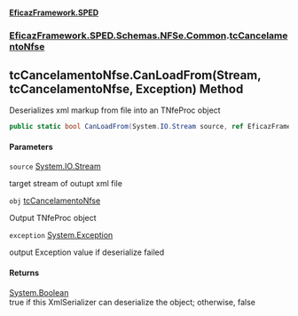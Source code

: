 #### [EficazFramework.SPED](EficazFrameworkSPED.md 'EficazFramework SPED')
### [EficazFramework.SPED.Schemas.NFSe.Common](EficazFramework.SPED.Schemas.NFSe.Common.md 'EficazFramework.SPED.Schemas.NFSe.Common').[tcCancelamentoNfse](EficazFramework.SPED.Schemas.NFSe.Common/tcCancelamentoNfse.md 'EficazFramework.SPED.Schemas.NFSe.Common.tcCancelamentoNfse')

## tcCancelamentoNfse.CanLoadFrom(Stream, tcCancelamentoNfse, Exception) Method

Deserializes xml markup from file into an TNfeProc object

```csharp
public static bool CanLoadFrom(System.IO.Stream source, ref EficazFramework.SPED.Schemas.NFSe.Common.tcCancelamentoNfse obj, ref System.Exception exception);
```
#### Parameters

<a name='EficazFramework.SPED.Schemas.NFSe.Common.tcCancelamentoNfse.CanLoadFrom(System.IO.Stream,EficazFramework.SPED.Schemas.NFSe.Common.tcCancelamentoNfse,System.Exception).source'></a>

`source` [System.IO.Stream](https://docs.microsoft.com/en-us/dotnet/api/System.IO.Stream 'System.IO.Stream')

target stream of outupt xml file

<a name='EficazFramework.SPED.Schemas.NFSe.Common.tcCancelamentoNfse.CanLoadFrom(System.IO.Stream,EficazFramework.SPED.Schemas.NFSe.Common.tcCancelamentoNfse,System.Exception).obj'></a>

`obj` [tcCancelamentoNfse](EficazFramework.SPED.Schemas.NFSe.Common/tcCancelamentoNfse.md 'EficazFramework.SPED.Schemas.NFSe.Common.tcCancelamentoNfse')

Output TNfeProc object

<a name='EficazFramework.SPED.Schemas.NFSe.Common.tcCancelamentoNfse.CanLoadFrom(System.IO.Stream,EficazFramework.SPED.Schemas.NFSe.Common.tcCancelamentoNfse,System.Exception).exception'></a>

`exception` [System.Exception](https://docs.microsoft.com/en-us/dotnet/api/System.Exception 'System.Exception')

output Exception value if deserialize failed

#### Returns
[System.Boolean](https://docs.microsoft.com/en-us/dotnet/api/System.Boolean 'System.Boolean')  
true if this XmlSerializer can deserialize the object; otherwise, false